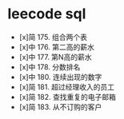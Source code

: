 # leecode sql
- [x]简  175. 组合两个表
- [x]中  176. 第二高的薪水
- [x]中  177. 第N高的薪水
- [x]中  178. 分数排名
- [x]中  180. 连续出现的数字
- [x]简  181. 超过经理收入的员工
- [x]简  182. 查找重复的电子邮箱
- [x]简  183. 从不订购的客户
